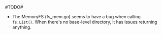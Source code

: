 #TODO#

* The MemoryFS (fs\_mem.go) seems to have a bug when calling `fs.List()`. When there's no base-level directory, it has issues returning anything.
